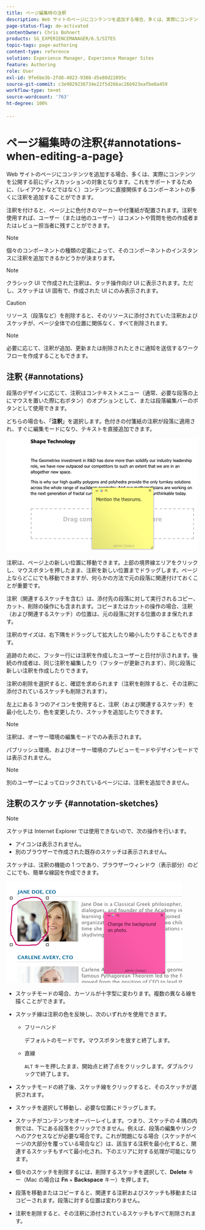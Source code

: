 ```yaml
---
title: ページ編集時の注釈
description: Web サイトのページにコンテンツを追加する場合、多くは、実際にコンテンツを公開する前にディスカッションの対象となります。これをサポートするために、コンテンツに直接関連する多くのコンポーネントでは、注釈を追加できます。
page-status-flag: de-activated
contentOwner: Chris Bohnert
products: SG_EXPERIENCEMANAGER/6.5/SITES
topic-tags: page-authoring
content-type: reference
solution: Experience Manager, Experience Manager Sites
feature: Authoring
role: User
exl-id: 9fe6be3b-2fd8-4023-9388-d5e80d22895c
source-git-commit: c3e9029236734e22f5d266ac26b923eafbe0a459
workflow-type: tm+mt
source-wordcount: '763'
ht-degree: 100%

---
```


# ページ編集時の注釈{#annotations-when-editing-a-page}

Web サイトのページにコンテンツを追加する場合、多くは、実際にコンテンツを公開する前にディスカッションの対象となります。これをサポートするために、（レイアウトなどではなく）コンテンツに直接関係するコンポーネントの多くに注釈を追加することができます。

注釈を付けると、ページ上に色付きのマーカーや付箋紙が配置されます。注釈を使用すれば、ユーザー（または他のユーザー）はコメントや質問を他の作成者またはレビュー担当者に残すことができます。

>[!NOTE]
>
>個々のコンポーネントの種類の定義によって、そのコンポーネントのインスタンスに注釈を追加できるかどうかが決まります。

>[!NOTE]
>
>クラシック UI で作成された注釈は、タッチ操作向け UI に表示されます。ただし、スケッチは UI 固有で、作成された UI にのみ表示されます。

>[!CAUTION]
>
>リソース（段落など）を削除すると、そのリソースに添付されていた注釈およびスケッチが、ページ全体での位置に関係なく、すべて削除されます。

>[!NOTE]
>
>必要に応じて、注釈が追加、更新または削除されたときに通知を送信するワークフローを作成することもできます。

## 注釈 {#annotations}

段落のデザインに応じて、注釈はコンテキストメニュー（通常、必要な段落の上にマウスを置いた際に右ボタン）のオプションとして、または段落編集バーのボタンとして使用できます。

どちらの場合も、「**注釈**」を選択します。色付きの付箋紙の注釈が段落に適用され、すぐに編集モードになり、テキストを直接追加できます。

![chlimage_1-137](assets/chlimage_1-137.png)

注釈は、ページ上の新しい位置に移動できます。上部の境界線エリアをクリックし、マウスボタンを押したまま、注釈を新しい位置までドラッグします。ページ上ならどこにでも移動できますが、何らかの方法で元の段落に関連付けておくことが重要です。

注釈（関連するスケッチを含む）は、添付先の段落に対して実行されるコピー、カット、削除の操作にも含まれます。コピーまたはカットの操作の場合、注釈（および関連するスケッチ）の位置は、元の段落に対する位置のまま保たれます。

注釈のサイズは、右下隅をドラッグして拡大したり縮小したりすることもできます。

追跡のために、フッター行には注釈を作成したユーザーと日付が示されます。後続の作成者は、同じ注釈を編集したり（フッターが更新されます）、同じ段落に新しい注釈を作成したりできます。

注釈の削除を選択すると、確認を求められます（注釈を削除すると、その注釈に添付されているスケッチも削除されます）。

左上にある 3 つのアイコンを使用すると、注釈（および関連するスケッチ）を最小化したり、色を変更したり、スケッチを追加したりできます。

>[!NOTE]
>
>注釈は、オーサー環境の編集モードでのみ表示されます。
>
>パブリッシュ環境、およびオーサー環境のプレビューモードやデザインモードでは表示されません。

>[!NOTE]
>
>別のユーザーによってロックされているページには、注釈を追加できません。

## 注釈のスケッチ {#annotation-sketches}

>[!NOTE]
>
>スケッチは Internet Explorer では使用できないので、次の操作を行います。
>
>* アイコンは表示されません。
>* 別のブラウザーで作成された既存のスケッチは表示されません。
>

スケッチは、注釈の機能の 1 つであり、ブラウザーウィンドウ（表示部分）のどこにでも、簡単な線図を作成できます。

![chlimage_1-138](assets/chlimage_1-138.png)

* スケッチモードの場合、カーソルが十字型に変わります。複数の異なる線を描くことができます。
* スケッチ線は注釈の色を反映し、次のいずれかを使用できます。

   * フリーハンド

     デフォルトのモードです。マウスボタンを放すと終了します。

   * 直線

     `ALT` キーを押したまま、開始点と終了点をクリックします。ダブルクリックで終了します。

* スケッチモードの終了後、スケッチ線をクリックすると、そのスケッチが選択されます。
* スケッチを選択して移動し、必要な位置にドラッグします。
* スケッチがコンテンツをオーバーレイします。つまり、スケッチの 4 隅の内側では、下にある段落をクリックできません。例えば、段落の編集やリンクへのアクセスなどが必要な場合です。これが問題になる場合（スケッチがページの大部分を覆っている場合など）は、該当する注釈を最小化すると、関連するスケッチもすべて最小化され、下のエリアに対する処理が可能になります。
* 個々のスケッチを削除するには、削除するスケッチを選択して、**Delete** キー（Mac の場合は **Fn** + **Backspace** キー）を押します。

* 段落を移動またはコピーすると、関連する注釈およびスケッチも移動またはコピーされます。段落に対する位置は変わりません。
* 注釈を削除すると、その注釈に添付されているスケッチもすべて削除されます。
